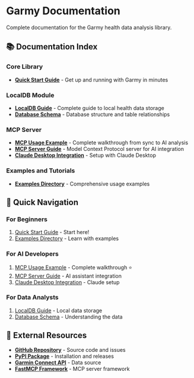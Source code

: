 # Garmy Documentation

Complete documentation for the Garmy health data analysis library.

## 📚 Documentation Index

### Core Library
- **[Quick Start Guide](quick-start.md)** - Get up and running with Garmy in minutes

### LocalDB Module
- **[LocalDB Guide](localdb-guide.md)** - Complete guide to local health data storage
- **[Database Schema](database-schema.md)** - Database structure and table relationships

### MCP Server
- **[MCP Usage Example](mcp-example.md)** - Complete walkthrough from sync to AI analysis
- **[MCP Server Guide](mcp-server-guide.md)** - Model Context Protocol server for AI integration
- **[Claude Desktop Integration](claude-desktop-integration.md)** - Setup with Claude Desktop

### Examples and Tutorials
- **[Examples Directory](../examples/)** - Comprehensive usage examples

## 🎯 Quick Navigation

### For Beginners
1. [Quick Start Guide](quick-start.md) - Start here!
2. [Examples Directory](../examples/) - Learn with examples

### For AI Developers  
1. [MCP Usage Example](mcp-example.md) - Complete walkthrough ⭐
2. [MCP Server Guide](mcp-server-guide.md) - AI assistant integration
3. [Claude Desktop Integration](claude-desktop-integration.md) - Claude setup

### For Data Analysts
1. [LocalDB Guide](localdb-guide.md) - Local data storage
2. [Database Schema](database-schema.md) - Understanding the data

## 🔗 External Resources

- **[GitHub Repository](https://github.com/bes-dev/garmy)** - Source code and issues
- **[PyPI Package](https://pypi.org/project/garmy/)** - Installation and releases
- **[Garmin Connect API](https://connect.garmin.com/)** - Data source
- **[FastMCP Framework](https://github.com/jlowin/fastmcp)** - MCP server framework